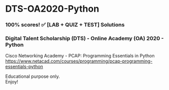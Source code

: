 # DTS-OA2020-Python
### 100% scores! ✅ [LAB + QUIZ + TEST] Solutions
### Digital Talent Scholarship (DTS) - Online Academy (OA) 2020 - Python

Cisco Networking Academy - PCAP: Programming Essentials in Python\
https://www.netacad.com/courses/programming/pcap-programming-essentials-python

Educational purpose only.\
Enjoy!
